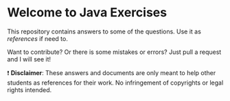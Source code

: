 # Welcome to Java Exercises

This repository contains answers to some of the questions. Use it as *references* if need to.

Want to contribute? Or there is some mistakes or errors? Just pull a request and I will see it!

:exclamation: **Disclaimer**: These answers and documents are only meant to help other students as references for their work. No infringement of copyrights or legal rights intended.
